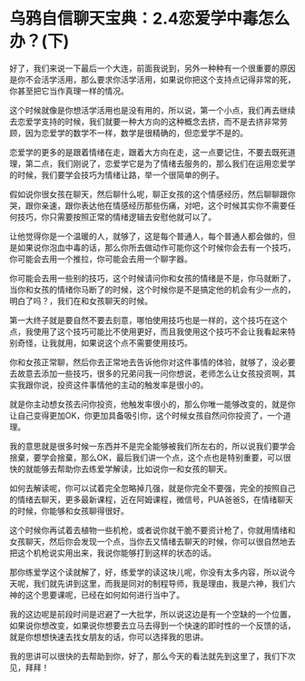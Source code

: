# 乌鸦自信聊天宝典：2.4恋爱学中毒怎么办？(下)

好了，我们来说一下最后一个大连，前面我说到，另外一种种有一个很重要的原因是你不会活学活用，那么要求你活学活用，如果说你把这个支持点记得非常的死，你甚至把它当作真理一样的情况。

这个时候就像是你想活学活用也是没有用的，所以说，第一个小点，我们再去继续去恋爱学支持的时候，我们就要一种大方向的这种概念去挤，而不是去挤非常劳顾，因为恋爱学的数学不一样，数学是很精确的，但恋爱学不是的。

恋爱学的更多的是跟着情绪在走，跟着大方向在走，这一点要记住，不要去既死道理，第二点，我们刚说了，恋爱学它是为了情绪去服务的，那么我们在运用恋爱学的时候，我们要学会技巧为情绪让路，举一个很简单的例子。

假如说你很女孩在聊天，然后聊什么呢，聊正女孩的这个情感经历，然后聊聊跟你哭，跟你亲速，跟你表达他在情感经历那些伤痛，对吧，这个时候其实你不需要任何技巧，你只需要按照正常的情绪逻辑去安慰他就可以了。

让他觉得你是一个温暖的人，就够了，这是每个普通人，每个普通人都会做的，但是如果说你泡血中毒的话，那么你所去做动作可能你这个时候你会去有一个技巧，你可能会去用一个推拉，你可能会去用一个聊字器。

你可能会去用一些别的技巧，这个时候请问你和女孩的情绪是不是，你马就断了，当你和女孩的情绪你马断了的时候，这个时候你是不是搞定他的机会有少一点的，明白了吗？，我们在和女孩聊天的时候。

第一大终子就是要自然不要去刻意，哪怕使用技巧也是一样的，这个技巧在这个点，我使用了这个技巧可能比不使用更好，而且我使用这个技巧不会让我看起来特别奇怪，让我就用，如果说这个点不需要使用技巧。

你和女孩正常聊，然后你去正常地去告诉他你对这件事情的体验，就够了，没必要去故意去添加一些技巧，很多的兄弟问我一问你想说，老师怎么让女孩投资啊，其实我跟你说，投资这件事情他的主动的触发率是很小的。

就是你主动想女孩去问你投资，他触发率很小的，那么你唯一能够改变的，就是你让自己变得更加OK，你更加具备吸引你，这个时候女孩自然问你投资了，一个道理。

我的意思就是很多时候一东西并不是完全能够被我们所左右的，所以说我们要学会捨棄，要学会捨棄，那么OK，最后我们讲一个点，这个点也是特别重要，可以很快的就能够去帮助你去练爱学解读，比如说你一和女孩的聊天。

如何去解读呢，你可以试着完全忽略掉几强，就是你完全不要强，完全的按照自己的情绪去聊天，更多最新课程，近在阿姆课程，微信号，PUA爸爸S，在情绪聊天的时候，你能够和女孩聊得很好。

这个时候你再试着去植物一些机枪，或者说你就干脆不要资计枪了，你就用情绪和女孩聊天，然后你会发现一个点，当你去又情绪去聊天的时候，你可以很自然地去把这个机枪说实用出来，我说你能够打到这样的状态的话。

那你练爱学这个读就解了，好，练爱学的读这块儿呢，你没有太多内容，所以说今天呢，我们就先讲到这里，而我是同对的制程导师，我是理由，我是六神，我们六神的这个思要课呢，已经在如何如何进行当中了。

我的这边呢是前段时间是迟避了一大批学，所以说这边是有一个空缺的一个位置，如果说你想改变，如果说你想要去立马去得到一个快速的即时性的一个反馈的话，就是你想想快速去找女朋友的话，你可以选择我的思讲。

我的思讲可以很快的去帮助到你，好了，那么今天的看法就先到这里了，我们下次见，拜拜！